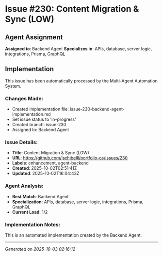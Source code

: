﻿# Issue #230: Content Migration & Sync (LOW)

## Agent Assignment
**Assigned to**: Backend Agent
**Specializes in**: APIs, database, server logic, integrations, Prisma, GraphQL

## Implementation

This issue has been automatically processed by the Multi-Agent Automation System.

### Changes Made:
- Created implementation file: issue-230-backend-agent-implementation.md
- Set issue status to 'in-progress'
- Created branch: issue-230
- Assigned to: Backend Agent

### Issue Details:
- **Title**: Content Migration & Sync (LOW)
- **URL**: https://github.com/jschibelli/portfolio-os/issues/230
- **Labels**: enhancement, agent-backend
- **Created**: 2025-10-02T02:51:41Z
- **Updated**: 2025-10-02T16:04:43Z

### Agent Analysis:
- **Best Match**: Backend Agent
- **Specialization**: APIs, database, server logic, integrations, Prisma, GraphQL
- **Current Load**: 1/2

### Implementation Notes:
This is an automated implementation created by the Backend Agent.

---
*Generated on 2025-10-03 02:16:12*
